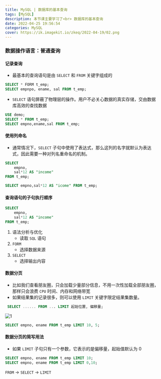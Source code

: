 ```yaml
---
title: MySQL | 数据库的基本查询
tags: [MySQL]
description: 本节课主要学习了<br> 数据库的基本查询
date: 2022-04-25 19:56:54
categories: MySQL 
cover: https://ik.imagekit.io/zkeq/2022-04-19/02.png
---
```


### 数据操作语言：普通查询

#### 记录查询

- 最基本的查询语句是由 `SELECT` 和 `FROM` 关键字组成的

```SQL
SELECT * FORM t_emp;
SELECT empnpo, ename, sal FROM t_emp;
```

- `SELECT` 语句屏蔽了物理层的操作。用户不必关心数据的真实存储，交由数据库高效的查找数据

```sql
USE demo;
SELECT * FROM t_emp;
SELECT empno,ename,sal FROM t_emp;
```

#### 使用列命名

- 通常情况下，`SELECT` 子句中使用了表达式，那么这列的名字就默认为表达式，因此需要一种对列名重命名的机制。

```SQL
SELECT
	empno,
	sal*12 AS "income"
FROM t_emp;
```

```sql
SELECT empno,sal*12 AS "icome" FROM t_emp;
```

#### 查询语句的子句执行顺序

```sql
SELECT
	empno,
	sal*12 AS "income"
FROM t_emp;
```

1. 语法分析与优化
   - 读取 `SQL` 语句
2. `FORM`
   - 选择数据来源
3. `SELECT`
   - 选择输出内容

#### 数据分页

- 比如我们查看朋友圈，只会加载少量部分信息，不用一次性加载全部朋友圈，那样只会浪费 `CPU` 时间、内存和网络带宽
- 如果结果集的记录很多，则可以使用 `LIMIT` 关键字限定结果集数量。

```SQL
 SELECT ...... FROM ... LIMIT 起始位置, 偏移量;
```

![1](https://ik.imagekit.io/zkeq/2022-04-25/01.png)

```sql
SELECT empno, ename FROM t_emp LIMIT 10, 5;
```

#### 数据分页的简写用法

- 如果 `LIMIT` 子句只有一个参数，它表示的是偏移量，起始值默认为 0

```sql
SELECT empno, ename FROM t_emp LIMIT 10;
SELECT empno, ename FROM t_emp LIMIT 0,10;
```

`FROM` -> `SELECT` -> `LIMIT`
